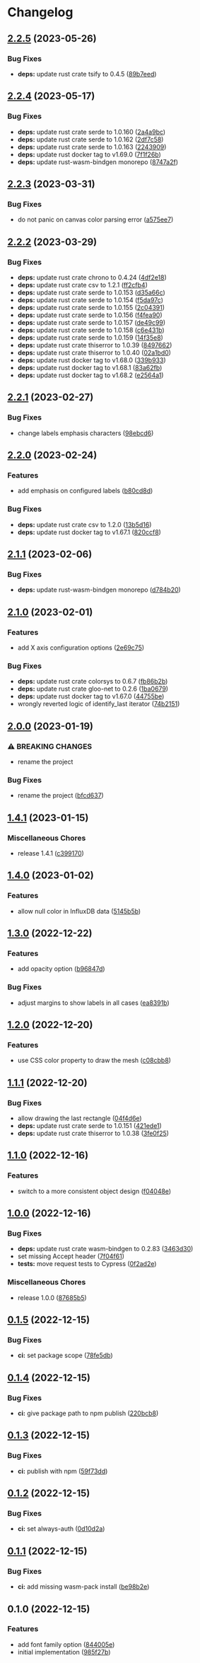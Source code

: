 # Changelog

## [2.2.5](https://github.com/cailloumajor/influxdb-utils-wasm/compare/v2.2.4...v2.2.5) (2023-05-26)


### Bug Fixes

* **deps:** update rust crate tsify to 0.4.5 ([89b7eed](https://github.com/cailloumajor/influxdb-utils-wasm/commit/89b7eedbc1747591b3da94a29ba3e118533f092b))

## [2.2.4](https://github.com/cailloumajor/influxdb-utils-wasm/compare/v2.2.3...v2.2.4) (2023-05-17)


### Bug Fixes

* **deps:** update rust crate serde to 1.0.160 ([2a4a9bc](https://github.com/cailloumajor/influxdb-utils-wasm/commit/2a4a9bc9bf8b77937b282b65ba94b2d2f997b69f))
* **deps:** update rust crate serde to 1.0.162 ([2df7c58](https://github.com/cailloumajor/influxdb-utils-wasm/commit/2df7c58f4ea4cebaefe1a3751be0ce65e6b68e91))
* **deps:** update rust crate serde to 1.0.163 ([2243909](https://github.com/cailloumajor/influxdb-utils-wasm/commit/2243909d99f04c209bd40219429739e5f40da4d4))
* **deps:** update rust docker tag to v1.69.0 ([7f1f26b](https://github.com/cailloumajor/influxdb-utils-wasm/commit/7f1f26b6438370065f3685ff2c19ec4ee36a9595))
* **deps:** update rust-wasm-bindgen monorepo ([8747a2f](https://github.com/cailloumajor/influxdb-utils-wasm/commit/8747a2fed615d7f061907395e4b120324cd2c671))

## [2.2.3](https://github.com/cailloumajor/influxdb-utils-wasm/compare/v2.2.2...v2.2.3) (2023-03-31)


### Bug Fixes

* do not panic on canvas color parsing error ([a575ee7](https://github.com/cailloumajor/influxdb-utils-wasm/commit/a575ee7a9db4244bdcb89899e546244c31ab9840))

## [2.2.2](https://github.com/cailloumajor/influxdb-utils-wasm/compare/v2.2.1...v2.2.2) (2023-03-29)


### Bug Fixes

* **deps:** update rust crate chrono to 0.4.24 ([4df2e18](https://github.com/cailloumajor/influxdb-utils-wasm/commit/4df2e1821c787dffdffe8ac4c9043e93c800c5dd))
* **deps:** update rust crate csv to 1.2.1 ([ff2cfb4](https://github.com/cailloumajor/influxdb-utils-wasm/commit/ff2cfb4dbffa2dfc58458c5b440ee30b50fd6eb5))
* **deps:** update rust crate serde to 1.0.153 ([d35a66c](https://github.com/cailloumajor/influxdb-utils-wasm/commit/d35a66c2554bb271f122e2ec07cfa5c8e4cd9e79))
* **deps:** update rust crate serde to 1.0.154 ([f5da97c](https://github.com/cailloumajor/influxdb-utils-wasm/commit/f5da97cc364ef697138e66de01c553e62f12fb35))
* **deps:** update rust crate serde to 1.0.155 ([2c04391](https://github.com/cailloumajor/influxdb-utils-wasm/commit/2c04391a6044c67db7e8c348331d19fcca4364ac))
* **deps:** update rust crate serde to 1.0.156 ([f4fea90](https://github.com/cailloumajor/influxdb-utils-wasm/commit/f4fea90aa71e90bd6bf37081a642964eed571fb3))
* **deps:** update rust crate serde to 1.0.157 ([de49c99](https://github.com/cailloumajor/influxdb-utils-wasm/commit/de49c99d6bf0cabee426ced1450ed2f6428540a1))
* **deps:** update rust crate serde to 1.0.158 ([c6e431b](https://github.com/cailloumajor/influxdb-utils-wasm/commit/c6e431b8ddff424f5ea9e559d29bdb0f1d7efcee))
* **deps:** update rust crate serde to 1.0.159 ([14f35e8](https://github.com/cailloumajor/influxdb-utils-wasm/commit/14f35e8361519023768688868e16c9b183ec575d))
* **deps:** update rust crate thiserror to 1.0.39 ([8497662](https://github.com/cailloumajor/influxdb-utils-wasm/commit/8497662506e23d4de538fc99e4592d51073df544))
* **deps:** update rust crate thiserror to 1.0.40 ([02a1bd0](https://github.com/cailloumajor/influxdb-utils-wasm/commit/02a1bd0f206eb6ca1145aa88c9d75f488e5303a8))
* **deps:** update rust docker tag to v1.68.0 ([339b933](https://github.com/cailloumajor/influxdb-utils-wasm/commit/339b9335776f7234f058a3ae3d0a21cb4111b3eb))
* **deps:** update rust docker tag to v1.68.1 ([83a62fb](https://github.com/cailloumajor/influxdb-utils-wasm/commit/83a62fb34cd83e5a125c6a7adfdc2e759fc03ded))
* **deps:** update rust docker tag to v1.68.2 ([e2564a1](https://github.com/cailloumajor/influxdb-utils-wasm/commit/e2564a1849cbd4b9d1c695b36c34640fd98d2fb3))

## [2.2.1](https://github.com/cailloumajor/influxdb-utils-wasm/compare/v2.2.0...v2.2.1) (2023-02-27)


### Bug Fixes

* change labels emphasis characters ([98ebcd6](https://github.com/cailloumajor/influxdb-utils-wasm/commit/98ebcd6ac4fe9f1b5743d4fda9292a5a477cb7d7))

## [2.2.0](https://github.com/cailloumajor/influxdb-utils-wasm/compare/v2.1.1...v2.2.0) (2023-02-24)


### Features

* add emphasis on configured labels ([b80cd8d](https://github.com/cailloumajor/influxdb-utils-wasm/commit/b80cd8d2a94d7b2efdd4cbcbc63da67a1e6f60e5))


### Bug Fixes

* **deps:** update rust crate csv to 1.2.0 ([13b5d16](https://github.com/cailloumajor/influxdb-utils-wasm/commit/13b5d16b7c2892ca751280a56d26a18e7ea58e79))
* **deps:** update rust docker tag to v1.67.1 ([820ccf8](https://github.com/cailloumajor/influxdb-utils-wasm/commit/820ccf8004af1a718c03758a2af543f9b7bf34d1))

## [2.1.1](https://github.com/cailloumajor/influxdb-utils-wasm/compare/v2.1.0...v2.1.1) (2023-02-06)


### Bug Fixes

* **deps:** update rust-wasm-bindgen monorepo ([d784b20](https://github.com/cailloumajor/influxdb-utils-wasm/commit/d784b20b0cfcaa13447fbb48bf0e7862118f64bf))

## [2.1.0](https://github.com/cailloumajor/influxdb-utils-wasm/compare/v2.0.0...v2.1.0) (2023-02-01)


### Features

* add X axis configuration options ([2e69c75](https://github.com/cailloumajor/influxdb-utils-wasm/commit/2e69c75973e628d39abde7bed5358345521fff3b))


### Bug Fixes

* **deps:** update rust crate colorsys to 0.6.7 ([fb86b2b](https://github.com/cailloumajor/influxdb-utils-wasm/commit/fb86b2bc9de8e2c04439a36d0a32205a0ed259fb))
* **deps:** update rust crate gloo-net to 0.2.6 ([1ba0679](https://github.com/cailloumajor/influxdb-utils-wasm/commit/1ba0679731eb5abde2f77871375fe2cdcb21dcc4))
* **deps:** update rust docker tag to v1.67.0 ([44755be](https://github.com/cailloumajor/influxdb-utils-wasm/commit/44755be7d0f1a58d80c6fb4fc8da909715c90789))
* wrongly reverted logic of identify_last iterator ([74b2151](https://github.com/cailloumajor/influxdb-utils-wasm/commit/74b2151ab60e61d4d5b31e62afc99ab029fe9e87))

## [2.0.0](https://github.com/cailloumajor/influxdb-utils-wasm/compare/v1.4.1...v2.0.0) (2023-01-19)


### ⚠ BREAKING CHANGES

* rename the project

### Bug Fixes

* rename the project ([bfcd637](https://github.com/cailloumajor/influxdb-utils-wasm/commit/bfcd6377b645e95df9ee41430a8750822f3da7c6))

## [1.4.1](https://github.com/cailloumajor/influxdb-utils-wasm/compare/v1.4.0...v1.4.1) (2023-01-15)


### Miscellaneous Chores

* release 1.4.1 ([c399170](https://github.com/cailloumajor/influxdb-utils-wasm/commit/c39917042dfcc6f0c29c6206370bfe20ba5565ea))

## [1.4.0](https://github.com/cailloumajor/influxdb-utils-wasm/compare/v1.3.0...v1.4.0) (2023-01-02)


### Features

* allow null color in InfluxDB data ([5145b5b](https://github.com/cailloumajor/influxdb-utils-wasm/commit/5145b5b61f9bf33333f09a5dd4819ffee97ed4bd))

## [1.3.0](https://github.com/cailloumajor/influxdb-utils-wasm/compare/v1.2.0...v1.3.0) (2022-12-22)


### Features

* add opacity option ([b96847d](https://github.com/cailloumajor/influxdb-utils-wasm/commit/b96847d2821c46050dcea462f744f9750e31eb27))


### Bug Fixes

* adjust margins to show labels in all cases ([ea8391b](https://github.com/cailloumajor/influxdb-utils-wasm/commit/ea8391b93695dca9cdbbde796c3b10f21b4d5dbe))

## [1.2.0](https://github.com/cailloumajor/influxdb-utils-wasm/compare/v1.1.1...v1.2.0) (2022-12-20)


### Features

* use CSS color property to draw the mesh ([c08cbb8](https://github.com/cailloumajor/influxdb-utils-wasm/commit/c08cbb84c0152638d8f74f4ddf678a1a33153bfc))

## [1.1.1](https://github.com/cailloumajor/influxdb-utils-wasm/compare/v1.1.0...v1.1.1) (2022-12-20)


### Bug Fixes

* allow drawing the last rectangle ([04f4d6e](https://github.com/cailloumajor/influxdb-utils-wasm/commit/04f4d6e2d9a2512320c16c613763378bda437250))
* **deps:** update rust crate serde to 1.0.151 ([421ede1](https://github.com/cailloumajor/influxdb-utils-wasm/commit/421ede1600faf1139e3bbddf6ebdbd07e8fddd4d))
* **deps:** update rust crate thiserror to 1.0.38 ([3fe0f25](https://github.com/cailloumajor/influxdb-utils-wasm/commit/3fe0f25ab10bef844ead5cb67780864a5dcec788))

## [1.1.0](https://github.com/cailloumajor/influxdb-utils-wasm/compare/v1.0.0...v1.1.0) (2022-12-16)


### Features

* switch to a more consistent object design ([f04048e](https://github.com/cailloumajor/influxdb-utils-wasm/commit/f04048e685c0e57c2bb72286e9ff6c1129686133))

## [1.0.0](https://github.com/cailloumajor/influxdb-utils-wasm/compare/v0.1.5...v1.0.0) (2022-12-16)


### Bug Fixes

* **deps:** update rust crate wasm-bindgen to 0.2.83 ([3463d30](https://github.com/cailloumajor/influxdb-utils-wasm/commit/3463d30de8899e33702579c542263757fab96a71))
* set missing Accept header ([7f04f61](https://github.com/cailloumajor/influxdb-utils-wasm/commit/7f04f611301a3c87e4df910c38525180f981633e))
* **tests:** move request tests to Cypress ([0f2ad2e](https://github.com/cailloumajor/influxdb-utils-wasm/commit/0f2ad2e8de2bebe59ef0e034513b68784dafaf56))


### Miscellaneous Chores

* release 1.0.0 ([87685b5](https://github.com/cailloumajor/influxdb-utils-wasm/commit/87685b5286e212c42a0b218a33438fbc8c3978f6))

## [0.1.5](https://github.com/cailloumajor/influxdb-utils-wasm/compare/v0.1.4...v0.1.5) (2022-12-15)


### Bug Fixes

* **ci:** set package scope ([78fe5db](https://github.com/cailloumajor/influxdb-utils-wasm/commit/78fe5dbfe1dcee7bbeb63cf48a35e4352b96b0f3))

## [0.1.4](https://github.com/cailloumajor/influxdb-utils-wasm/compare/v0.1.3...v0.1.4) (2022-12-15)


### Bug Fixes

* **ci:** give package path to npm publish ([220bcb8](https://github.com/cailloumajor/influxdb-utils-wasm/commit/220bcb83bdf6248ec5926788d0959bdfdc6a2030))

## [0.1.3](https://github.com/cailloumajor/influxdb-utils-wasm/compare/v0.1.2...v0.1.3) (2022-12-15)


### Bug Fixes

* **ci:** publish with npm ([59f73dd](https://github.com/cailloumajor/influxdb-utils-wasm/commit/59f73dd2c3998c2e5f5d96a0aaa6b2acac8f5c3f))

## [0.1.2](https://github.com/cailloumajor/influxdb-utils-wasm/compare/v0.1.1...v0.1.2) (2022-12-15)


### Bug Fixes

* **ci:** set always-auth ([0d10d2a](https://github.com/cailloumajor/influxdb-utils-wasm/commit/0d10d2a4b1fc8740e0da26995188bbb5d357ed4f))

## [0.1.1](https://github.com/cailloumajor/influxdb-utils-wasm/compare/v0.1.0...v0.1.1) (2022-12-15)


### Bug Fixes

* **ci:** add missing wasm-pack install ([be98b2e](https://github.com/cailloumajor/influxdb-utils-wasm/commit/be98b2e0f4dc40dfdb7575a66003aea67eaac804))

## 0.1.0 (2022-12-15)


### Features

* add font family option ([844005e](https://github.com/cailloumajor/influxdb-utils-wasm/commit/844005ecb2716c7b97892e58826ef1d0bb40aee2))
* initial implementation ([985f27b](https://github.com/cailloumajor/influxdb-utils-wasm/commit/985f27b6af7de9d5ac889b8c4b10583589f96215))
